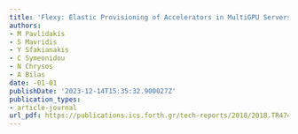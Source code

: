 ```yaml
---
title: 'Flexy: Elastic Provisioning of Accelerators in MultiGPU Servers'
authors:
- M Pavlidakis
- S Mavridis
- Y Sfakianakis
- C Symeonidou
- N Chrysos
- A Bilas
date: -01-01
publishDate: '2023-12-14T15:35:32.900027Z'
publication_types:
- article-journal
url_pdf: https://publications.ics.forth.gr/tech-reports/2018/2018.TR474_Flexy_Elastic_Provisioning_Accelerators_MultiGPU_Servers.pdf
---
```

